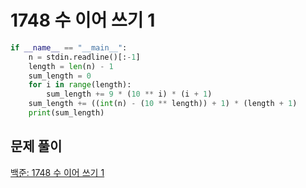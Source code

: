 # 1748 수 이어 쓰기 1

```python
if __name__ == "__main__":
    n = stdin.readline()[:-1]
    length = len(n) - 1
    sum_length = 0
    for i in range(length):
        sum_length += 9 * (10 ** i) * (i + 1)
    sum_length += ((int(n) - (10 ** length)) + 1) * (length + 1)
    print(sum_length)
```



## 문제 풀이

[백준: 1748 수 이어 쓰기 1](https://dirmathfl.tistory.com/111)

